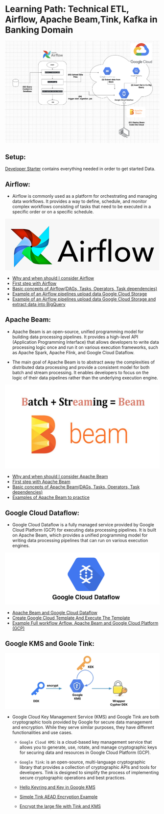 # Learning Path: Technical ETL, Airflow, Apache Beam,Tink, Kafka in Banking Domain

![image](./images/Screenshot%202023-06-07%20at%2008.58.26%20copy.png)


## Setup:
[Developer Starter](./00-install/README.md) contains everything needed in order to get started Data.


## Airflow:

- Airflow is commonly used as a platform for orchestrating and managing data workflows. It provides a way to define, schedule, and monitor complex workflows consisting of tasks that need to be executed in a specific order or on a specific schedule.


![Alt text](images/Airflow.png)

- [Why and when should I consider Airflow](./00-when/README.md)
- [First step with Airflow](./01-hello-airflow/README.md)
- [Basic concepts of Airflow(DAGs, Tasks, Operators, Task dependencies)](./00-concepts/README.md)
- [Example of an Airflow pipelines upload data Google Cloud Storage](./02-gpc/README.md)
- [Example of an Airflow pipelines upload data Google Cloud Storage and extract data into BigQuery](./03-gpc-bigquery/README.md)



## Apache Beam:
- Apache Beam is an open-source, unified programming model for building data processing pipelines. It provides a high-level API (Application Programming Interface) that allows developers to write data processing logic once and run it on various execution frameworks, such as Apache Spark, Apache Flink, and Google Cloud Dataflow.

- The main goal of Apache Beam is to abstract away the complexities of distributed data processing and provide a consistent model for both batch and stream processing. It enables developers to focus on the logic of their data pipelines rather than the underlying execution engine.

![Alt text](images/Apache%20Beam.png)
- [Why and when should I consider Apache Beam](./050-beam/README.md)
- [First step with Apache Beam](./051-hello-beam/README.md)
- [Basic concepts of Apache Beam(DAGs, Tasks, Operators, Task dependencies)](./052-beam-components/README.md)
- [Examples of Apache Beam to practice](./053-practices-beam/README.md)


## Google Cloud Dataflow:
- Google Cloud Dataflow is a fully managed service provided by Google Cloud Platform (GCP) for executing data processing pipelines. It is built on Apache Beam, which provides a unified programming model for writing data processing pipelines that can run on various execution engines.

![Alt text](images/Google%20Cloud%20Dataflow.png)
- [Apache Beam and Google Cloud Dataflow](./102-beam-cmd/README.md)
- [Create Google Cloud Template And Execute The Template](./103-beam-python/README.md)
- [Example Full workflow Arflow, Apache Beam and Google Cloud Platform (GCP)](./106.01-Final-clean/README.md)



## Google KMS and Goole Tink:
![Alt text](images/Google%20KMS%20and%20Goole%20Tink.png)
- Google Cloud Key Management Service (KMS) and Google Tink are both cryptographic tools provided by Google for secure data management and encryption. While they serve similar purposes, they have different functionalities and use cases.


    - `Google Cloud KMS`: is a cloud-based key management service that allows you to generate, use, rotate, and manage cryptographic keys for securing data and resources in Google Cloud Platform (GCP).

    - `Google Tink`: is an open-source, multi-language cryptographic library that provides a collection of cryptographic APIs and tools for developers. Tink is designed to simplify the process of implementing secure cryptographic operations and best practices.

    - [Hello Keyring and Key in Google KMS ](./107-kms/README.md)
    - [Simple Tink AEAD Encryption Example](./203-tink-example/README.md)
    - [Encrypt the large file with Tink and KMS](./204-tink-streaming_aead/README.md)